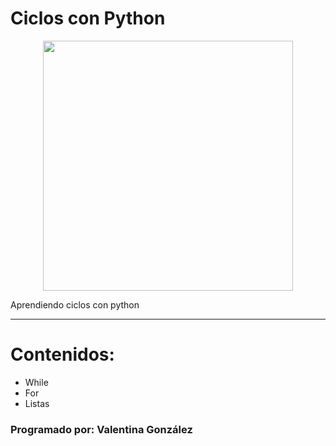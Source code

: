 
# Ciclos con Python
<p align="center">
<img src="https://pbs.twimg.com/media/Eoee09kXIAA6Bzk.jpg" height="400" width="400">
</p>
 Aprendiendo ciclos con python

***

# Contenidos:
- While
- For
- Listas

### Programado por: Valentina González

